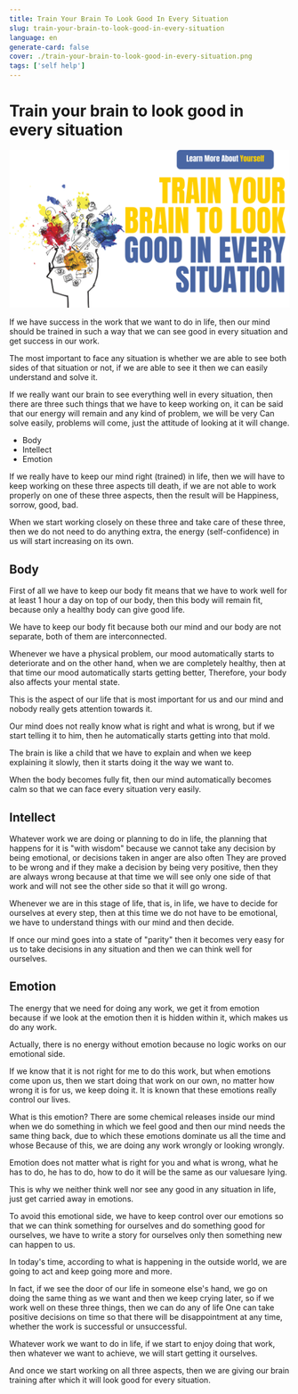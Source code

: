 ```yaml
---
title: Train Your Brain To Look Good In Every Situation
slug: train-your-brain-to-look-good-in-every-situation
language: en
generate-card: false
cover: ./train-your-brain-to-look-good-in-every-situation.png
tags: ['self help']
---
```

# Train your brain to look good in every situation

![](./train-your-brain-to-look-good-in-every-situation.png)

If we have success in the work that we want to do in life, then our mind should be trained in such a way that we can see good in every situation and get success in our work.

The most important to face any situation is whether we are able to see both sides of that situation or not, if we are able to see it then we can easily understand and solve it.

If we really want our brain to see everything well in every situation, then there are three such things that we have to keep working on, it can be said that our energy will remain and any kind of problem, we will be very Can solve easily, problems will come, just the attitude of looking at it will change.

- Body
- Intellect
- Emotion

If we really have to keep our mind right (trained) in life, then we will have to keep working on these three aspects till death, if we are not able to work properly on one of these three aspects, then the result will be Happiness, sorrow, good, bad.

When we start working closely on these three and take care of these three, then we do not need to do anything extra, the energy (self-confidence) in us will start increasing on its own.

## Body

First of all we have to keep our body fit means that we have to work well for at least 1 hour a day on top of our body, then this body will remain fit, because only a healthy body can give good life.

We have to keep our body fit because both our mind and our body are not separate, both of them are interconnected.

Whenever we have a physical problem, our mood automatically starts to deteriorate and on the other hand, when we are completely healthy, then at that time our mood automatically starts getting better, Therefore, your body also affects your mental state.

This is the aspect of our life that is most important for us and our mind and nobody really gets attention towards it.

Our mind does not really know what is right and what is wrong, but if we start telling it to him, then he automatically starts getting into that mold.

The brain is like a child that we have to explain and when we keep explaining it slowly, then it starts doing it the way we want to.

When the body becomes fully fit, then our mind automatically becomes calm so that we can face every situation very easily.

## Intellect

Whatever work we are doing or planning to do in life, the planning that happens for it is &quot;with wisdom&quot; because we cannot take any decision by being emotional, or decisions taken in anger are also often They are proved to be wrong and if they make a decision by being very positive, then they are always wrong because at that time we will see only one side of that work and will not see the other side so that it will go wrong.

Whenever we are in this stage of life, that is, in life, we have to decide for ourselves at every step, then at this time we do not have to be emotional, we have to understand things with our mind and then decide.

If once our mind goes into a state of &quot;parity&quot; then it becomes very easy for us to take decisions in any situation and then we can think well for ourselves.

## Emotion

The energy that we need for doing any work, we get it from emotion because if we look at the emotion then it is hidden within it, which makes us do any work.

Actually, there is no energy without emotion because no logic works on our emotional side.

If we know that it is not right for me to do this work, but when emotions come upon us, then we start doing that work on our own, no matter how wrong it is for us, we keep doing it. It is known that these emotions really control our lives.

What is this emotion? There are some chemical releases inside our mind when we do something in which we feel good and then our mind needs the same thing back, due to which these emotions dominate us all the time and whose Because of this, we are doing any work wrongly or looking wrongly.

Emotion does not matter what is right for you and what is wrong, what he has to do, he has to do, how to do it will be the same as our values ​​are lying.

This is why we neither think well nor see any good in any situation in life, just get carried away in emotions.

To avoid this emotional side, we have to keep control over our emotions so that we can think something for ourselves and do something good for ourselves, we have to write a story for ourselves only then something new can happen to us.

In today&#39;s time, according to what is happening in the outside world, we are going to act and keep going more and more.

In fact, if we see the door of our life in someone else&#39;s hand, we go on doing the same thing as we want and then we keep crying later, so if we work well on these three things, then we can do any of life One can take positive decisions on time so that there will be disappointment at any time, whether the work is successful or unsuccessful.

Whatever work we want to do in life, if we start to enjoy doing that work, then whatever we want to achieve, we will start getting it ourselves.

And once we start working on all three aspects, then we are giving our brain training after which it will look good for every situation.